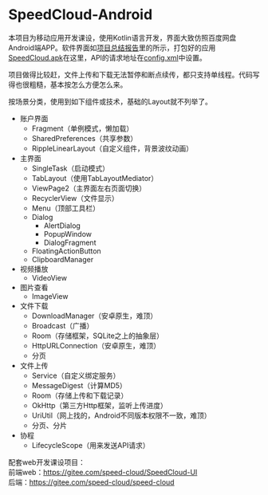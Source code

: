 # SpeedCloud-Android
本项目为移动应用开发课设，使用Kotlin语言开发，界面大致仿照百度网盘Android端APP。软件界面如[项目总结报告](https://github.com/hewidow/SpeedCloud-Android/blob/master/%E7%A7%BB%E5%8A%A8%E9%A1%B9%E7%9B%AE%E5%AE%9E%E8%B7%B5%E5%A4%A7%E4%BD%9C%E4%B8%9A-%E9%A1%B9%E7%9B%AE%E6%80%BB%E7%BB%93%E6%8A%A5%E5%91%8A.docx)里的所示，打包好的应用[SpeedCloud.apk](https://github.com/hewidow/SpeedCloud-Android/releases/tag/v1.0.0)在这里，API的请求地址在[config.xml](https://github.com/hewidow/SpeedCloud-Android/blob/master/app/src/main/res/values/config.xml)中设置。

项目做得比较赶，文件上传和下载无法暂停和断点续传，都只支持单线程。代码写得也很粗糙，基本按怎么方便怎么来。

按场景分类，使用到如下组件或技术，基础的Layout就不列举了。
- 账户界面
    - Fragment（单例模式，懒加载）
    - SharedPreferences（共享参数）
    - RippleLinearLayout（自定义组件，背景波纹动画）
- 主界面
    - SingleTask（启动模式）
    - TabLayout（使用TabLayoutMediator）
    - ViewPage2（主界面左右页面切换）
    - RecyclerView（文件显示）
    - Menu（顶部工具栏）
    - Dialog
        - AlertDialog
        - PopupWindow
        - DialogFragment
    - FloatingActionButton
    - ClipboardManager
- 视频播放
    - VideoView
- 图片查看
    - ImageView
- 文件下载
    - DownloadManager（安卓原生，难顶）
    - Broadcast（广播）
    - Room（存储框架，SQLite之上的抽象层）
    - HttpURLConnection（安卓原生，难顶）
    - 分页
- 文件上传
    - Service（自定义绑定服务）
    - MessageDigest（计算MD5）
    - Room（存储上传和下载记录）
    - OkHttp（第三方Http框架，监听上传进度）
    - UriUtil（网上找的，Android不同版本权限不一致，难顶）
    - 分页、分片
- 协程
    - LifecycleScope（用来发送API请求）


配套web开发课设项目：  
前端web：https://gitee.com/speed-cloud/SpeedCloud-UI  
后端：https://gitee.com/speed-cloud/speed-cloud
